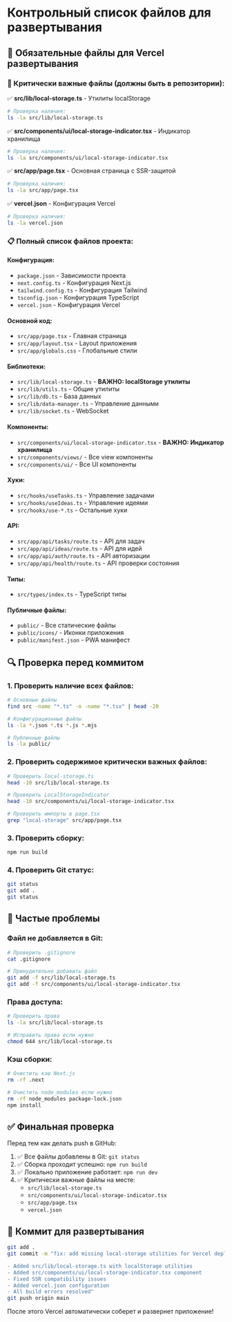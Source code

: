 # Контрольный список файлов для развертывания

## 📁 Обязательные файлы для Vercel развертывания

### 🎯 Критически важные файлы (должны быть в репозитории):

✅ **src/lib/local-storage.ts** - Утилиты localStorage
```bash
# Проверка наличия:
ls -la src/lib/local-storage.ts
```

✅ **src/components/ui/local-storage-indicator.tsx** - Индикатор хранилища
```bash
# Проверка наличия:
ls -la src/components/ui/local-storage-indicator.tsx
```

✅ **src/app/page.tsx** - Основная страница с SSR-защитой
```bash
# Проверка наличия:
ls -la src/app/page.tsx
```

✅ **vercel.json** - Конфигурация Vercel
```bash
# Проверка наличия:
ls -la vercel.json
```

### 📋 Полный список файлов проекта:

#### Конфигурация:
- `package.json` - Зависимости проекта
- `next.config.ts` - Конфигурация Next.js
- `tailwind.config.ts` - Конфигурация Tailwind
- `tsconfig.json` - Конфигурация TypeScript
- `vercel.json` - Конфигурация Vercel

#### Основной код:
- `src/app/page.tsx` - Главная страница
- `src/app/layout.tsx` - Layout приложения
- `src/app/globals.css` - Глобальные стили

#### Библиотеки:
- `src/lib/local-storage.ts` - **ВАЖНО: localStorage утилиты**
- `src/lib/utils.ts` - Общие утилиты
- `src/lib/db.ts` - База данных
- `src/lib/data-manager.ts` - Управление данными
- `src/lib/socket.ts` - WebSocket

#### Компоненты:
- `src/components/ui/local-storage-indicator.tsx` - **ВАЖНО: Индикатор хранилища**
- `src/components/views/` - Все view компоненты
- `src/components/ui/` - Все UI компоненты

#### Хуки:
- `src/hooks/useTasks.ts` - Управление задачами
- `src/hooks/useIdeas.ts` - Управление идеями
- `src/hooks/use-*.ts` - Остальные хуки

#### API:
- `src/app/api/tasks/route.ts` - API для задач
- `src/app/api/ideas/route.ts` - API для идей
- `src/app/api/auth/route.ts` - API авторизации
- `src/app/api/health/route.ts` - API проверки состояния

#### Типы:
- `src/types/index.ts` - TypeScript типы

#### Публичные файлы:
- `public/` - Все статические файлы
- `public/icons/` - Иконки приложения
- `public/manifest.json` - PWA манифест

## 🔍 Проверка перед коммитом

### 1. Проверить наличие всех файлов:
```bash
# Основные файлы
find src -name "*.ts" -o -name "*.tsx" | head -20

# Конфигурационные файлы
ls -la *.json *.ts *.js *.mjs

# Публичные файлы
ls -la public/
```

### 2. Проверить содержимое критически важных файлов:
```bash
# Проверить local-storage.ts
head -10 src/lib/local-storage.ts

# Проверить LocalStorageIndicator
head -10 src/components/ui/local-storage-indicator.tsx

# Проверить импорты в page.tsx
grep "local-storage" src/app/page.tsx
```

### 3. Проверить сборку:
```bash
npm run build
```

### 4. Проверить Git статус:
```bash
git status
git add .
git status
```

## 🚨 Частые проблемы

### Файл не добавляется в Git:
```bash
# Проверить .gitignore
cat .gitignore

# Принудительно добавить файл
git add -f src/lib/local-storage.ts
git add -f src/components/ui/local-storage-indicator.tsx
```

### Права доступа:
```bash
# Проверить права
ls -la src/lib/local-storage.ts

# Исправить права если нужно
chmod 644 src/lib/local-storage.ts
```

### Кэш сборки:
```bash
# Очистить кэш Next.js
rm -rf .next

# Очистить node_modules если нужно
rm -rf node_modules package-lock.json
npm install
```

## ✅ Финальная проверка

Перед тем как делать push в GitHub:

1. ✅ Все файлы добавлены в Git: `git status`
2. ✅ Сборка проходит успешно: `npm run build` 
3. ✅ Локально приложение работает: `npm run dev`
4. ✅ Критически важные файлы на месте:
   - `src/lib/local-storage.ts`
   - `src/components/ui/local-storage-indicator.tsx`
   - `src/app/page.tsx`
   - `vercel.json`

## 📝 Коммит для развертывания

```bash
git add .
git commit -m "fix: add missing local-storage utilities for Vercel deployment

- Added src/lib/local-storage.ts with localStorage utilities
- Added src/components/ui/local-storage-indicator.tsx component  
- Fixed SSR compatibility issues
- Added vercel.json configuration
- All build errors resolved"
git push origin main
```

После этого Vercel автоматически соберет и развернет приложение!